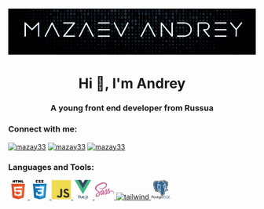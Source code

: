 <p align="center">
<img src="./assets/logoGit.jpg"/>
</p>
<h1 align="center">Hi 👋, I'm Andrey</h1>
<h3 align="center">A young front end developer from Russua</h3>
<h3 align="left">Connect with me:</h3>
<p align="left">
<a href="https://t.me/mazay33" target="blank"><img align="center" src="https://cdn.jsdelivr.net/npm/simple-icons@3.0.1/icons/telegram.svg" alt="mazay33" height="30" width="40" /></a>
<a href="https://instagram.com/mazay33" target="blank"><img align="center" src="https://cdn.jsdelivr.net/npm/simple-icons@3.0.1/icons/instagram.svg" alt="mazay33" height="30" width="40" /></a>
<a href="https://vk.com/mazay33" target="blank"><img align="center" src="https://cdn.jsdelivr.net/npm/simple-icons@3.0.1/icons/vk.svg" alt="mazay33" height="30" width="40" /></a>
</p>

<h3 align="left">Languages and Tools:</h3>
<p align="left">
    <a href="https://www.w3.org/html/" target="_blank"> <img src="https://raw.githubusercontent.com/devicons/devicon/master/icons/html5/html5-original-wordmark.svg" alt="html5" width="40" height="40"/> </a>
    <a href="https://www.w3schools.com/css/" target="_blank"> <img src="https://raw.githubusercontent.com/devicons/devicon/master/icons/css3/css3-original-wordmark.svg" alt="css3" width="40" height="40"/> </a>
    <a href="https://developer.mozilla.org/en-US/docs/Web/JavaScript" target="_blank"> <img src="https://raw.githubusercontent.com/devicons/devicon/master/icons/javascript/javascript-original.svg" alt="javascript" width="40" height="40"/> </a>
      <a href="https://vuejs.org/" target="_blank"> <img src="https://raw.githubusercontent.com/devicons/devicon/master/icons/vuejs/vuejs-original-wordmark.svg" alt="vuejs" width="40" height="40"/> </a>
      <a href="https://sass-lang.com" target="_blank"> <img src="https://raw.githubusercontent.com/devicons/devicon/master/icons/sass/sass-original.svg" alt="sass" width="40" height="40"/> </a>
    <a href="https://tailwindcss.com/" target="_blank"> <img src="https://www.vectorlogo.zone/logos/tailwindcss/tailwindcss-icon.svg" alt="tailwind" width="40" height="40"/> </a>
    <a href="https://www.postgresql.org" target="_blank"> <img src="https://raw.githubusercontent.com/devicons/devicon/master/icons/postgresql/postgresql-original-wordmark.svg" alt="postgresql" width="40" height="40"/> </a>
 </p>
